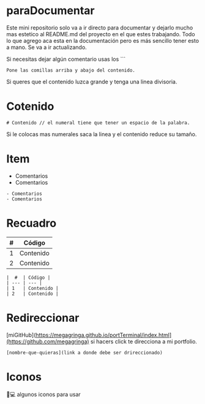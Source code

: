 # paraDocumentar

Este mini repositorio solo va a ir directo para documentar y dejarlo mucho mas estetico al README.md del proyecto en el que estes trabajando.
Todo lo que agrego aca esta en la documentación pero es más sencillo tener esto a mano.
Se va a ir actualizando.

Si necesitas dejar algún comentario usas los ``` 
```
Pone las comillas arriba y abajo del contenido.
``` 

Si queres que el contenido luzca grande y tenga una linea divisoria.

# Cotenido
```
# Contenido // el numeral tiene que tener un espacio de la palabra.
```
Si le colocas mas numerales saca la linea y el contenido reduce su tamaño.

# Item
- Comentarios
- Comentarios
```
- Comentarios
- Comentarios
```


# Recuadro
|  #  | Código |
| --- | --- |
| 1   | Contenido |
| 2   | Contenido |

```
|  #  | Código |
| --- | --- |
| 1   | Contenido |
| 2   | Contenido |
```

# Redireccionar

[miGitHub](https://megagringa.github.io/portTerminal/index.html](https://github.com/megagringa) si hacers click te direcciona a mi portfolio.

``` 
[nombre-que-quieras](link a donde debe ser drireccionado)
```

# Iconos

📜💻 algunos iconos para usar
